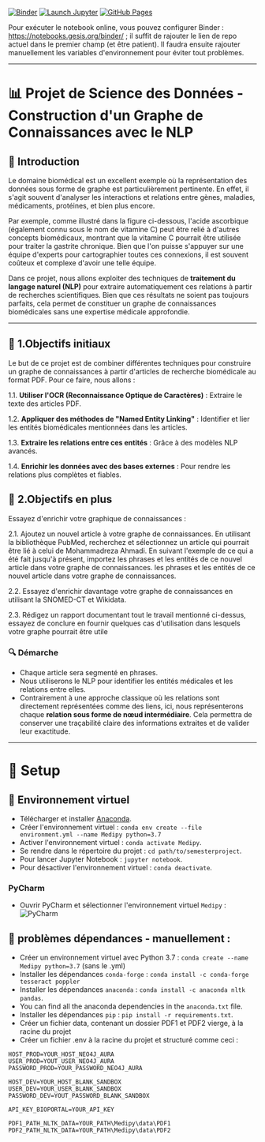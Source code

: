 [![Binder](https://mybinder.org/badge_logo.svg)](https://mybinder.org/v2/gh/cutiips/MedipyTest2.git/HEAD?labpath=https%3A%2F%2Fgithub.com%2Fcutiips%2FMedipyTest2%2Fblob%2Fmain%2Fnotebooks%2F1_TissueEngin.ipynb)
[![Launch Jupyter](https://img.shields.io/badge/launch-jupyter-blue?logo=jupyter)](https://notebooks.gesis.org/binder/jupyter/user/cutiips-medipy-qt5ij4ro/tree)
[![GitHub Pages](https://img.shields.io/badge/static-jupyter-blue?logo=jupyter)](https://cutiips.github.io/Medipy/)

Pour exécuter le notebook online, vous pouvez configurer Binder : https://notebooks.gesis.org/binder/ ; il suffit de rajouter le lien de repo actuel dans le premier champ (et être patient). Il faudra ensuite rajouter manuellement les variables d'environnement pour éviter tout problèmes. 

---

# 📊 Projet de Science des Données - Construction d'un Graphe de Connaissances avec le NLP

## 📝 Introduction

Le domaine biomédical est un excellent exemple où la représentation des données sous forme 
de graphe est particulièrement pertinente. En effet, il s'agit souvent d'analyser les interactions 
et relations entre gènes, maladies, médicaments, protéines, et bien plus encore. 

Par exemple, comme illustré dans la figure ci-dessous, l'acide ascorbique (également connu 
sous le nom de vitamine C) peut être relié à d'autres concepts biomédicaux, montrant que 
la vitamine C pourrait être utilisée pour traiter la gastrite chronique. Bien que l'on puisse 
s'appuyer sur une équipe d'experts pour cartographier toutes ces connexions, il est souvent 
coûteux et complexe d'avoir une telle équipe.

Dans ce projet, nous allons exploiter des techniques de **traitement du langage naturel (NLP)** 
pour extraire automatiquement ces relations à partir de recherches scientifiques. Bien que ces 
résultats ne soient pas toujours parfaits, cela permet de constituer un graphe de connaissances 
biomédicales sans une expertise médicale approfondie.

---

## 🎯 1.Objectifs initiaux

Le but de ce projet est de combiner différentes techniques pour construire un graphe de 
connaissances à partir d'articles de recherche biomédicale au format PDF. Pour ce faire, 
nous allons :

1.1. **Utiliser l'OCR (Reconnaissance Optique de Caractères)** : Extraire le texte des articles PDF.

1.2. **Appliquer des méthodes de "Named Entity Linking"** : Identifier et lier les entités biomédicales mentionnées dans les articles.

1.3. **Extraire les relations entre ces entités** : Grâce à des modèles NLP avancés.

1.4. **Enrichir les données avec des bases externes** : Pour rendre les relations plus complètes 
et fiables.

##  🎯 2.Objectifs en plus
Essayez d'enrichir votre graphique de connaissances :

2.1. Ajoutez un nouvel article à votre graphe de connaissances. En utilisant la bibliothèque PubMed, recherchez et sélectionnez un article qui pourrait être lié à celui de
Mohammadreza Ahmadi. En suivant l'exemple de ce qui a été fait jusqu'à présent, importez les phrases et les entités de ce nouvel article dans votre graphe de connaissances.
les phrases et les entités de ce nouvel article dans votre graphe de connaissances.

2.2. Essayez d'enrichir davantage votre graphe de connaissances en utilisant la SNOMED-CT et Wikidata.

2.3. Rédigez un rapport documentant tout le travail mentionné ci-dessus, essayez de conclure en
fournir quelques cas d'utilisation dans lesquels votre graphe pourrait être utile

### 🔍 Démarche
- Chaque article sera segmenté en phrases.
- Nous utiliserons le NLP pour identifier les entités médicales et les relations entre elles.
- Contrairement à une approche classique où les relations sont directement représentées 
comme des liens, ici, nous représenterons chaque **relation sous forme de nœud intermédiaire**. Cela permettra de 
conserver une traçabilité claire des informations extraites et de valider leur exactitude.

---

# 🚀 Setup

## 🐍 Environnement virtuel
- Télécharger et installer [Anaconda](https://www.anaconda.com/products/distribution).
- Créer l'environnement virtuel : `conda env create --file environment.yml --name Medipy python=3.7`
- Activer l'environnement virtuel : `conda activate Medipy`.
- Se rendre dans le répertoire du projet : `cd path/to/semesterproject`.
- Pour lancer Jupyter Notebook : `jupyter notebook`.
- Pour désactiver l'environnement virtuel : `conda deactivate`.

### PyCharm
- Ouvrir PyCharm et sélectionner l'environnement virtuel `Medipy` : ![PyCharm](/setup/pycharm.png)

## 💊 problèmes dépendances - manuellement :
- Créer un environnement virtuel avec Python 3.7 : `conda create --name Medipy python=3.7` (sans le .yml)
- Installer les dépendances `conda-forge` : `conda install -c conda-forge tesseract poppler`
- Installer les dépendances `anaconda` : `conda install -c anaconda nltk pandas`.
- You can find all the anaconda dependencies in the `anaconda.txt` file.
- Installer les dépendances `pip` : `pip install -r requirements.txt`.
- Créer un fichier data, contenant un dossier PDF1 et PDF2 vierge, à la racine du projet
- Créer un fichier .env à la racine du projet et structuré comme ceci : 
```
HOST_PROD=YOUR_HOST_NEO4J_AURA
USER_PROD=YOUT_USER_NEO4J_AURA
PASSWORD_PROD=YOUR_PASSWORD_NEO4J_AURA

HOST_DEV=YOUR_HOST_BLANK_SANDBOX
USER_DEV=YOUR_USER_BLANK_SANDBOX
PASSWORD_DEV=YOUT_PASSWORD_BLANK_SANDBOX

API_KEY_BIOPORTAL=YOUR_API_KEY

PDF1_PATH_NLTK_DATA=YOUR_PATH\Medipy\data\PDF1
PDF2_PATH_NLTK_DATA=YOUR_PATH\Medipy\data\PDF2
```
